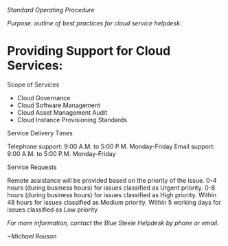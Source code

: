 *Standard Operating Procedure*

*Purpose: outline of best practices for cloud service helpdesk.*

# Providing Support for Cloud Services: 

Scope of Services

- Cloud Governance 
- Cloud Software Management 
- Cloud Asset Management Audit
- Cloud Instance Provisioning Standards


Service Delivery Times

Telephone support: 9:00 A.M. to 5:00 P.M. Monday-Friday
Email support: 9:00 A.M. to 5:00 P.M. Monday-Friday

Service Requests

Remote assistance will be provided based on the priority of the issue.
0-4 hours (during business hours) for issues classified as Urgent priority.
0-8 hours (during business hours) for issues classified as High priority.
Within 48 hours for issues classified as Medium priority.
Within 5 working days for issues classified as Low priority

*For more information, contact the Blue Steele Helpdesk by phone or email.* 

*~Michael Rouson*

